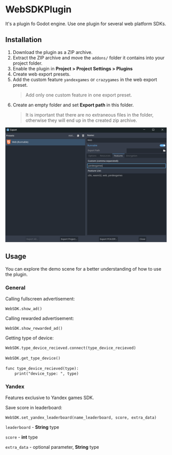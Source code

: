 # WebSDKPlugin
It's a plugin fo Godot engine. Use one plugin for several web platform SDKs.

## Installation

1. Download the plugin as a ZIP archive.
2. Extract the ZIP archive and move the `addons/` folder it contains into your project folder.
3. Enable the plugin in **Project > Project Settings > Plugins**
4. Create web export presets.
5. Add the custom feature `yandexgames` or `crazygames` in the web export preset.
   >Add only one custom feature in one export preset.
6. Create an empty folder and set **Export path** in this folder.
   > It is important that there are no extraneous files in the folder,
   > otherwise they will end up in the created zip archive.

![img.png](img.png)

## Usage

You can explore the demo scene for a better understanding of how to use the plugin.

### General

Calling fullscreen advertisement:
```
WebSDK.show_ad()
```
Calling rewarded advertisement:
```
WebSDK.show_rewarded_ad()
```

Getting type of device:
```
WebSDK.type_device_recieved.connect(type_device_recieved)

WebSDK.get_type_device()

func type_device_recieved(type):
	print("device_type: ", type)
```

### Yandex
Features exclusive to Yandex games SDK.

Save score in leaderboard:
```
WebSDK.set_yandex_leaderboard(name_leaderboard, score, extra_data)
```

`leaderboard` - **String** type

`score` - **int** type

`extra_data` - optional parameter, **String** type
